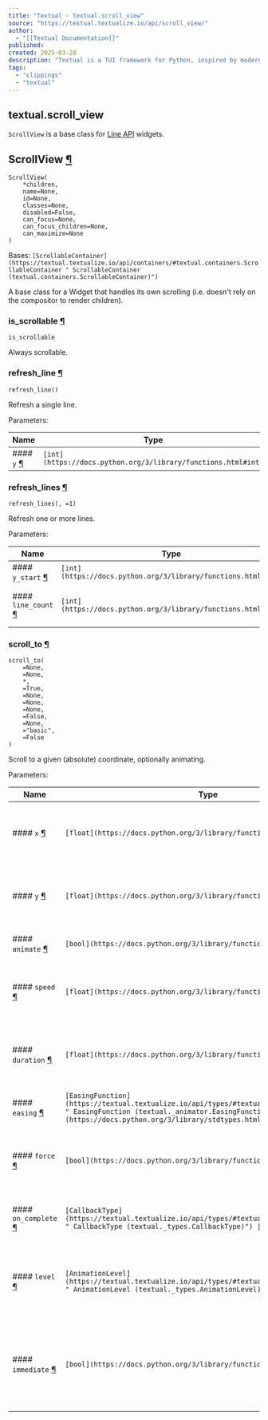 ```yaml
---
title: "Textual - textual.scroll_view"
source: "https://textual.textualize.io/api/scroll_view/"
author:
  - "[[Textual Documentation]]"
published:
created: 2025-03-28
description: "Textual is a TUI framework for Python, inspired by modern web development."
tags:
  - "clippings"
  - "textual"
---
```

## textual.scroll\_view

`ScrollView` is a base class for [Line API](https://textual.textualize.io/guide/widgets#line-api) widgets.

## ScrollView [¶](https://textual.textualize.io/api/scroll_view/#textual.scroll_view.ScrollView "Permanent link")

```
ScrollView(
    *children,
    name=None,
    id=None,
    classes=None,
    disabled=False,
    can_focus=None,
    can_focus_children=None,
    can_maximize=None
)
```

Bases: `[ScrollableContainer](https://textual.textualize.io/api/containers/#textual.containers.ScrollableContainer " ScrollableContainer (textual.containers.ScrollableContainer)")`

A base class for a Widget that handles its own scrolling (i.e. doesn't rely on the compositor to render children).

### is\_scrollable [¶](https://textual.textualize.io/api/scroll_view/#textual.scroll_view.ScrollView.is_scrollable "Permanent link")

```
is_scrollable
```

Always scrollable.

### refresh\_line [¶](https://textual.textualize.io/api/scroll_view/#textual.scroll_view.ScrollView.refresh_line "Permanent link")

```
refresh_line()
```

Refresh a single line.

Parameters:

| Name | Type | Description | Default |
| --- | --- | --- | --- |
| #### `y` [¶](https://textual.textualize.io/api/scroll_view/#textual.scroll_view.ScrollView.refresh_line\(y\) "Permanent link") | `[int](https://docs.python.org/3/library/functions.html#int)` | Coordinate of line. | *required* |

### refresh\_lines [¶](https://textual.textualize.io/api/scroll_view/#textual.scroll_view.ScrollView.refresh_lines "Permanent link")

```
refresh_lines(, =1)
```

Refresh one or more lines.

Parameters:

| Name | Type | Description | Default |
| --- | --- | --- | --- |
| #### `y_start` [¶](https://textual.textualize.io/api/scroll_view/#textual.scroll_view.ScrollView.refresh_lines\(y_start\) "Permanent link") | `[int](https://docs.python.org/3/library/functions.html#int)` | First line to refresh. | *required* |
| #### `line_count` [¶](https://textual.textualize.io/api/scroll_view/#textual.scroll_view.ScrollView.refresh_lines\(line_count\) "Permanent link") | `[int](https://docs.python.org/3/library/functions.html#int)` | Total number of lines to refresh. | `1` |

### scroll\_to [¶](https://textual.textualize.io/api/scroll_view/#textual.scroll_view.ScrollView.scroll_to "Permanent link")

```
scroll_to(
    =None,
    =None,
    *,
    =True,
    =None,
    =None,
    =None,
    =False,
    =None,
    ="basic",
    =False
)
```

Scroll to a given (absolute) coordinate, optionally animating.

Parameters:

| Name | Type | Description | Default |
| --- | --- | --- | --- |
| #### `x` [¶](https://textual.textualize.io/api/scroll_view/#textual.scroll_view.ScrollView.scroll_to\(x\) "Permanent link") | `[float](https://docs.python.org/3/library/functions.html#float) \| None` | X coordinate (column) to scroll to, or `None` for no change. | `None` |
| #### `y` [¶](https://textual.textualize.io/api/scroll_view/#textual.scroll_view.ScrollView.scroll_to\(y\) "Permanent link") | `[float](https://docs.python.org/3/library/functions.html#float) \| None` | Y coordinate (row) to scroll to, or `None` for no change. | `None` |
| #### `animate` [¶](https://textual.textualize.io/api/scroll_view/#textual.scroll_view.ScrollView.scroll_to\(animate\) "Permanent link") | `[bool](https://docs.python.org/3/library/functions.html#bool)` | Animate to new scroll position. | `True` |
| #### `speed` [¶](https://textual.textualize.io/api/scroll_view/#textual.scroll_view.ScrollView.scroll_to\(speed\) "Permanent link") | `[float](https://docs.python.org/3/library/functions.html#float) \| None` | Speed of scroll if `animate` is `True`; or `None` to use `duration`. | `None` |
| #### `duration` [¶](https://textual.textualize.io/api/scroll_view/#textual.scroll_view.ScrollView.scroll_to\(duration\) "Permanent link") | `[float](https://docs.python.org/3/library/functions.html#float) \| None` | Duration of animation, if `animate` is `True` and `speed` is `None`. | `None` |
| #### `easing` [¶](https://textual.textualize.io/api/scroll_view/#textual.scroll_view.ScrollView.scroll_to\(easing\) "Permanent link") | `[EasingFunction](https://textual.textualize.io/api/types/#textual.types.EasingFunction " EasingFunction (textual._animator.EasingFunction)") \| [str](https://docs.python.org/3/library/stdtypes.html#str) \| None` | An easing method for the scrolling animation. | `None` |
| #### `force` [¶](https://textual.textualize.io/api/scroll_view/#textual.scroll_view.ScrollView.scroll_to\(force\) "Permanent link") | `[bool](https://docs.python.org/3/library/functions.html#bool)` | Force scrolling even when prohibited by overflow styling. | `False` |
| #### `on_complete` [¶](https://textual.textualize.io/api/scroll_view/#textual.scroll_view.ScrollView.scroll_to\(on_complete\) "Permanent link") | `[CallbackType](https://textual.textualize.io/api/types/#textual.types.CallbackType " CallbackType (textual._types.CallbackType)") \| None` | A callable to invoke when the animation is finished. | `None` |
| #### `level` [¶](https://textual.textualize.io/api/scroll_view/#textual.scroll_view.ScrollView.scroll_to\(level\) "Permanent link") | `[AnimationLevel](https://textual.textualize.io/api/types/#textual.types.AnimationLevel " AnimationLevel (textual._types.AnimationLevel)")` | Minimum level required for the animation to take place (inclusive). | `'basic'` |
| #### `immediate` [¶](https://textual.textualize.io/api/scroll_view/#textual.scroll_view.ScrollView.scroll_to\(immediate\) "Permanent link") | `[bool](https://docs.python.org/3/library/functions.html#bool)` | If `False` the scroll will be deferred until after a screen refresh, set to `True` to scroll immediately. | `False` |